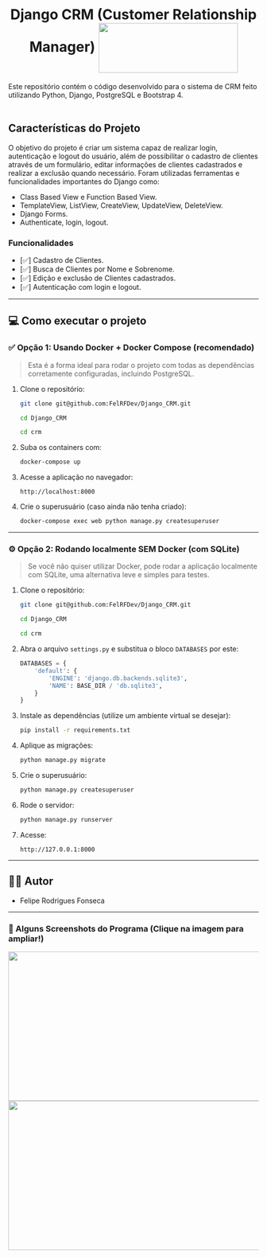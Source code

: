 <h1 align="center"> Django CRM (Customer Relationship Manager) <img src="https://github.com/FelRFDev/Django_CRM/assets/89205473/6cf36a03-36c5-4703-b1e8-1be4499c28a3" align="center" height="100" width="280" >  
</h1>

Este repositório contém o código desenvolvido para o sistema de CRM feito utilizando Python, Django, PostgreSQL e Bootstrap 4.
<br><br>

<h2 id="DesafioDeProjeto">Características do Projeto</h2>

O objetivo do projeto é criar um sistema capaz de realizar login, autenticação e logout do usuário, além de possibilitar o cadastro de clientes
através de um formulário, editar informações de clientes cadastrados e realizar a exclusão quando necessário. Foram utilizadas ferramentas e funcionalidades
importantes do Django como:

* Class Based View e Function Based View.
* TemplateView, ListView, CreateView, UpdateView, DeleteView.
* Django Forms.
* Authenticate, login, logout.

<h3 id="Funcionalidades">Funcionalidades</h3>

- [✅] Cadastro de Clientes.
- [✅] Busca de Clientes por Nome e Sobrenome.
- [✅] Edição e exclusão de Clientes cadastrados.
- [✅] Autenticação com login e logout.

---

<h2 id="ComoExecutar">💻 Como executar o projeto</h2>

### ✅ Opção 1: Usando Docker + Docker Compose (recomendado)

> Esta é a forma ideal para rodar o projeto com todas as dependências corretamente configuradas, incluindo PostgreSQL.

1. Clone o repositório:
   ```bash
   git clone git@github.com:FelRFDev/Django_CRM.git
   ```
    ```bash
   cd Django_CRM
   ```
    ```bash
   cd crm
   ```

2. Suba os containers com:
   ```bash
   docker-compose up
   ```

3. Acesse a aplicação no navegador:
   ```
   http://localhost:8000
   ```

4. Crie o superusuário (caso ainda não tenha criado):
   ```bash
   docker-compose exec web python manage.py createsuperuser
   ```

---

### ⚙️ Opção 2: Rodando localmente SEM Docker (com SQLite)

> Se você não quiser utilizar Docker, pode rodar a aplicação localmente com SQLite, uma alternativa leve e simples para testes.

1. Clone o repositório:
   ```bash
   git clone git@github.com:FelRFDev/Django_CRM.git
   ```
    ```bash
   cd Django_CRM
   ```
    ```bash
   cd crm
   ```

2. Abra o arquivo `settings.py` e substitua o bloco `DATABASES` por este:
   ```python
   DATABASES = {
       'default': {
           'ENGINE': 'django.db.backends.sqlite3',
           'NAME': BASE_DIR / 'db.sqlite3',
       }
   }
   ```

3. Instale as dependências (utilize um ambiente virtual se desejar):
   ```bash
   pip install -r requirements.txt
   ```

4. Aplique as migrações:
   ```bash
   python manage.py migrate
   ```

5. Crie o superusuário:
   ```bash
   python manage.py createsuperuser
   ```

6. Rode o servidor:
   ```bash
   python manage.py runserver
   ```

7. Acesse:
   ```
   http://127.0.0.1:8000
   ```

---

<h2 id="autor">👨‍💻 Autor</h2>

- Felipe Rodrigues Fonseca

---

<h3 id="Screenshots">📸 Alguns Screenshots do Programa (Clique na imagem para ampliar!)</h3>
<div align="center">
<img src="https://github.com/FelRFDev/Django_CRM/assets/89205473/9a3c0eb7-d09c-426a-a8d3-eed8f991ffc6" align="center" height="300" width="700" ><br>
<img src="https://github.com/FelRFDev/Django_CRM/assets/89205473/2bbb7211-a8b9-4659-bef5-661f9a2091a3" align="center" height="300" width="700" >
</div>
